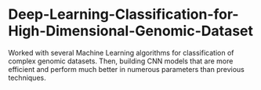 # Deep-Learning-Classification-for-High-Dimensional-Genomic-Dataset

Worked with several Machine Learning algorithms for classification of complex genomic datasets. Then, building CNN models that are more efficient and perform much better in numerous parameters than previous techniques.
